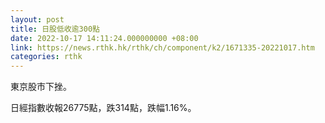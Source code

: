 ```yaml
---
layout: post
title: 日股低收逾300點
date: 2022-10-17 14:11:24.000000000 +08:00
link: https://news.rthk.hk/rthk/ch/component/k2/1671335-20221017.htm
categories: rthk
---
```


東京股市下挫。

日經指數收報26775點，跌314點，跌幅1.16%。
